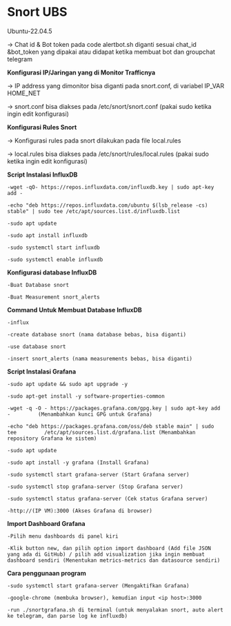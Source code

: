 # Snort UBS 
Ubuntu-22.04.5 

-> Chat id & Bot token pada code alertbot.sh diganti sesuai chat_id &bot_token yang dipakai atau didapat ketika membuat bot dan groupchat telegram

**Konfigurasi IP/Jaringan yang di Monitor Trafficnya**

-> IP address yang dimonitor bisa diganti pada snort.conf, di variabel IP_VAR HOME_NET

-> snort.conf bisa diakses pada /etc/snort/snort.conf (pakai sudo ketika ingin edit konfigurasi)

**Konfigurasi Rules Snort**

-> Konfigurasi rules pada snort dilakukan pada file local.rules

-> local.rules bisa diakses pada /etc/snort/rules/local.rules (pakai sudo ketika ingin edit konfigurasi)

**Script Instalasi InfluxDB**

  	-wget -qO- https://repos.influxdata.com/influxdb.key | sudo apt-key add -
  
	-echo "deb https://repos.influxdata.com/ubuntu $(lsb_release -cs) stable" | sudo tee /etc/apt/sources.list.d/influxdb.list
	  
	-sudo apt update
	  
 	-sudo apt install influxdb
	  
	-sudo systemctl start influxdb
	  
	-sudo systemctl enable influxdb

**Konfigurasi database InfluxDB**

  	-Buat Database snort
   
  	-Buat Measurement snort_alerts
  
**Command Untuk Membuat Database InfluxDB**

 	-influx
  
  	-create database snort (nama database bebas, bisa diganti)
  
  	-use database snort
  
  	-insert snort_alerts (nama measurements bebas, bisa diganti)

**Script Instalasi Grafana**

  	-sudo apt update && sudo apt upgrade -y
  
  	-sudo apt-get install -y software-properties-common
  
  	-wget -q -O - https://packages.grafana.com/gpg.key | sudo apt-key add -         (Menambahkan kunci GPG untuk Grafana)
  
  	-echo "deb https://packages.grafana.com/oss/deb stable main" | sudo tee         /etc/apt/sources.list.d/grafana.list (Menambahkan repository Grafana ke sistem)
  
  	-sudo apt update
  
  	-sudo apt install -y grafana (Install Grafana)
  
  	-sudo systemctl start grafana-server (Start Grafana server)
  
  	-sudo systemctl stop grafana-server (Stop Grafana server)
  
  	-sudo systemctl status grafana-server (Cek status Grafana server)
  
  	-http://(IP VM):3000 (Akses Grafana di browser)

 **Import Dashboard Grafana**
 
    -Pilih menu dashboards di panel kiri
	
    -Klik button new, dan pilih option import dashboard (Add file JSON yang ada di GitHub) / pilih add visualization jika ingin membuat dashboard sendiri (Menentukan metrics-metrics dan datasource sendiri)

**Cara penggunaan program**

	-sudo systemctl start grafana-server (Mengaktifkan Grafana)

  	-google-chrome (membuka browser), kemudian input <ip host>:3000

   	-run ./snortgrafana.sh di terminal (untuk menyalakan snort, auto alert ke telegram, dan parse log ke influxdb)
  

